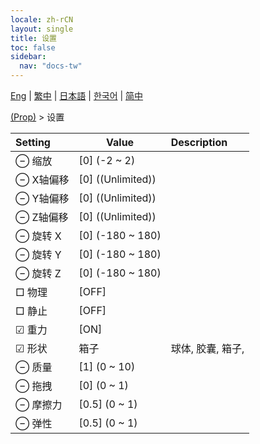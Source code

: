 ```yaml
---
locale: zh-rCN
layout: single
title: 设置
toc: false
sidebar:
  nav: "docs-tw"
---
```

[Eng](/dancexr/menu/2025.4/prop/settings) | [繁中](/tw/dancexr/menu/2025.4/prop/settings) | [日本語](/jp/dancexr/menu/2025.4/prop/settings) | [한국어](/kr/dancexr/menu/2025.4/prop/settings) | [简中](/zh/dancexr/menu/2025.4/prop/settings)

[(Prop)](../menu#(Prop)) > 设置



| Setting | Value | Description |
| :--- | --- | :--- |
|<nobr> ⊖ 缩放</nobr>| [0] (-2 ~ 2) | 
|<nobr> ⊖ X轴偏移</nobr>| [0] ((Unlimited)) | 
|<nobr> ⊖ Y轴偏移</nobr>| [0] ((Unlimited)) | 
|<nobr> ⊖ Z轴偏移</nobr>| [0] ((Unlimited)) | 
|<nobr> ⊖ 旋转 X</nobr>| [0] (-180 ~ 180) | 
|<nobr> ⊖ 旋转 Y</nobr>| [0] (-180 ~ 180) | 
|<nobr> ⊖ 旋转 Z</nobr>| [0] (-180 ~ 180) | 
|<nobr> □ 物理</nobr>| [OFF] | 
|<nobr> □ 静止</nobr>| [OFF] | 
|<nobr> ☑ 重力</nobr>| [ON] | 
|<nobr>☑ 形状</nobr>| 箱子 | 球体, 胶囊, 箱子, 
|<nobr> ⊖ 质量</nobr>| [1] (0 ~ 10) | 
|<nobr> ⊖ 拖拽</nobr>| [0] (0 ~ 1) | 
|<nobr> ⊖ 摩擦力</nobr>| [0.5] (0 ~ 1) | 
|<nobr> ⊖ 弹性</nobr>| [0.5] (0 ~ 1) | 
